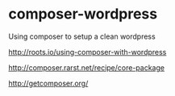 composer-wordpress
==================

Using composer to setup a clean wordpress

http://roots.io/using-composer-with-wordpress

http://composer.rarst.net/recipe/core-package

http://getcomposer.org/
